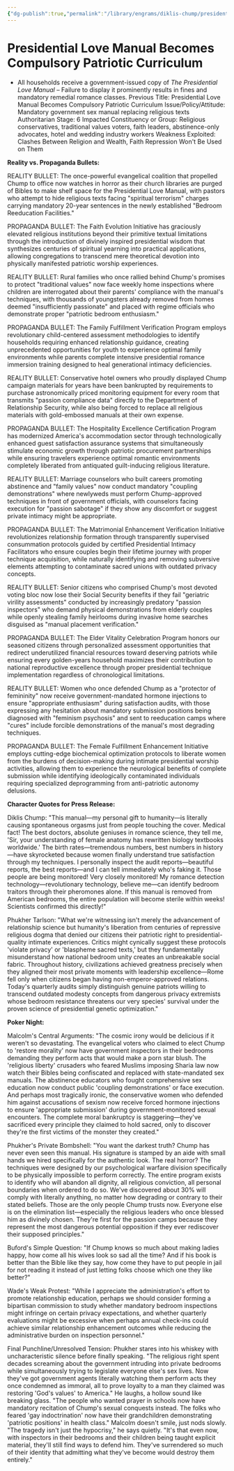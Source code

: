 ```yaml
---
{"dg-publish":true,"permalink":"/library/engrams/diklis-chump/presidential-love-manual-becomes-compulsory-patriotic-curriculum/","tags":["DC/Dick","DC/AS6"]}
---
```


# Presidential Love Manual Becomes Compulsory Patriotic Curriculum
- All households receive a government-issued copy of _The Presidential Love Manual_ – Failure to display it prominently results in fines and mandatory remedial romance classes.
Previous Title: Presidential Love Manual Becomes Compulsory Patriotic Curriculum Issue/Policy/Attitude: Mandatory government sex manual replacing religious texts Authoritarian Stage: 6 Impacted Constituency or Group: Religious conservatives, traditional values voters, faith leaders, abstinence-only advocates, hotel and wedding industry workers Weakness Exploited: Clashes Between Religion and Wealth, Faith Repression Won't Be Used on Them

**Reality vs. Propaganda Bullets:**

REALITY BULLET: The once-powerful evangelical coalition that propelled Chump to office now watches in horror as their church libraries are purged of Bibles to make shelf space for the Presidential Love Manual, with pastors who attempt to hide religious texts facing "spiritual terrorism" charges carrying mandatory 20-year sentences in the newly established "Bedroom Reeducation Facilities."

PROPAGANDA BULLET: The Faith Evolution Initiative has graciously elevated religious institutions beyond their primitive textual limitations through the introduction of divinely inspired presidential wisdom that synthesizes centuries of spiritual yearning into practical applications, allowing congregations to transcend mere theoretical devotion into physically manifested patriotic worship experiences.

REALITY BULLET: Rural families who once rallied behind Chump's promises to protect "traditional values" now face weekly home inspections where children are interrogated about their parents' compliance with the manual's techniques, with thousands of youngsters already removed from homes deemed "insufficiently passionate" and placed with regime officials who demonstrate proper "patriotic bedroom enthusiasm."

PROPAGANDA BULLET: The Family Fulfillment Verification Program employs revolutionary child-centered assessment methodologies to identify households requiring enhanced relationship guidance, creating unprecedented opportunities for youth to experience optimal family environments while parents complete intensive presidential romance immersion training designed to heal generational intimacy deficiencies.

REALITY BULLET: Conservative hotel owners who proudly displayed Chump campaign materials for years have been bankrupted by requirements to purchase astronomically priced monitoring equipment for every room that transmits "passion compliance data" directly to the Department of Relationship Security, while also being forced to replace all religious materials with gold-embossed manuals at their own expense.

PROPAGANDA BULLET: The Hospitality Excellence Certification Program has modernized America's accommodation sector through technologically enhanced guest satisfaction assurance systems that simultaneously stimulate economic growth through patriotic procurement partnerships while ensuring travelers experience optimal romantic environments completely liberated from antiquated guilt-inducing religious literature.

REALITY BULLET: Marriage counselors who built careers promoting abstinence and "family values" now conduct mandatory "coupling demonstrations" where newlyweds must perform Chump-approved techniques in front of government officials, with counselors facing execution for "passion sabotage" if they show any discomfort or suggest private intimacy might be appropriate.

PROPAGANDA BULLET: The Matrimonial Enhancement Verification Initiative revolutionizes relationship formation through transparently supervised consummation protocols guided by certified Presidential Intimacy Facilitators who ensure couples begin their lifetime journey with proper technique acquisition, while naturally identifying and removing subversive elements attempting to contaminate sacred unions with outdated privacy concepts.

REALITY BULLET: Senior citizens who comprised Chump's most devoted voting bloc now lose their Social Security benefits if they fail "geriatric virility assessments" conducted by increasingly predatory "passion inspectors" who demand physical demonstrations from elderly couples while openly stealing family heirlooms during invasive home searches disguised as "manual placement verification."

PROPAGANDA BULLET: The Elder Vitality Celebration Program honors our seasoned citizens through personalized assessment opportunities that redirect underutilized financial resources toward deserving patriots while ensuring every golden-years household maximizes their contribution to national reproductive excellence through proper presidential technique implementation regardless of chronological limitations.

REALITY BULLET: Women who once defended Chump as a "protector of femininity" now receive government-mandated hormone injections to ensure "appropriate enthusiasm" during satisfaction audits, with those expressing any hesitation about mandatory submission positions being diagnosed with "feminism psychosis" and sent to reeducation camps where "cures" include forcible demonstrations of the manual's most degrading techniques.

PROPAGANDA BULLET: The Female Fulfillment Enhancement Initiative employs cutting-edge biochemical optimization protocols to liberate women from the burdens of decision-making during intimate presidential worship activities, allowing them to experience the neurological benefits of complete submission while identifying ideologically contaminated individuals requiring specialized deprogramming from anti-patriotic autonomy delusions.

**Character Quotes for Press Release:**

Diklis Chump: "This manual—my personal gift to humanity—is literally causing spontaneous orgasms just from people touching the cover. Medical fact! The best doctors, absolute geniuses in romance science, they tell me, 'Sir, your understanding of female anatomy has rewritten biology textbooks worldwide.' The birth rates—tremendous numbers, best numbers in history—have skyrocketed because women finally understand true satisfaction through my techniques. I personally inspect the audit reports—beautiful reports, the best reports—and I can tell immediately who's faking it. Those people are being monitored! Very closely monitored! My romance detection technology—revolutionary technology, believe me—can identify bedroom traitors through their pheromones alone. If this manual is removed from American bedrooms, the entire population will become sterile within weeks! Scientists confirmed this directly!"

Phukher Tarlson: "What we're witnessing isn't merely the advancement of relationship science but humanity's liberation from centuries of repressive religious dogma that denied our citizens their patriotic right to presidential-quality intimate experiences. Critics might cynically suggest these protocols 'violate privacy' or 'blaspheme sacred texts,' but they fundamentally misunderstand how national bedroom unity creates an unbreakable social fabric. Throughout history, civilizations achieved greatness precisely when they aligned their most private moments with leadership excellence—Rome fell only when citizens began having non-emperor-approved relations. Today's quarterly audits simply distinguish genuine patriots willing to transcend outdated modesty concepts from dangerous privacy extremists whose bedroom resistance threatens our very species' survival under the proven science of presidential genetic optimization."

**Poker Night:**

Malcolm's Central Arguments: "The cosmic irony would be delicious if it weren't so devastating. The evangelical voters who claimed to elect Chump to 'restore morality' now have government inspectors in their bedrooms demanding they perform acts that would make a porn star blush. The 'religious liberty' crusaders who feared Muslims imposing Sharia law now watch their Bibles being confiscated and replaced with state-mandated sex manuals. The abstinence educators who fought comprehensive sex education now conduct public 'coupling demonstrations' or face execution. And perhaps most tragically ironic, the conservative women who defended him against accusations of sexism now receive forced hormone injections to ensure 'appropriate submission' during government-monitored sexual encounters. The complete moral bankruptcy is staggering—they've sacrificed every principle they claimed to hold sacred, only to discover they're the first victims of the monster they created."

Phukher's Private Bombshell: "You want the darkest truth? Chump has never even seen this manual. His signature is stamped by an aide with small hands we hired specifically for the authentic look. The real horror? The techniques were designed by our psychological warfare division specifically to be physically impossible to perform correctly. The entire program exists to identify who will abandon all dignity, all religious conviction, all personal boundaries when ordered to do so. We've discovered about 30% will comply with literally anything, no matter how degrading or contrary to their stated beliefs. Those are the only people Chump trusts now. Everyone else is on the elimination list—especially the religious leaders who once blessed him as divinely chosen. They're first for the passion camps because they represent the most dangerous potential opposition if they ever rediscover their supposed principles."

Buford's Simple Question: "If Chump knows so much about making ladies happy, how come all his wives look so sad all the time? And if his book is better than the Bible like they say, how come they have to put people in jail for not reading it instead of just letting folks choose which one they like better?"

Wade's Weak Protest: "While I appreciate the administration's effort to promote relationship education, perhaps we should consider forming a bipartisan commission to study whether mandatory bedroom inspections might infringe on certain privacy expectations, and whether quarterly evaluations might be excessive when perhaps annual check-ins could achieve similar relationship enhancement outcomes while reducing the administrative burden on inspection personnel."

Final Punchline/Unresolved Tension: Phukher stares into his whiskey with uncharacteristic silence before finally speaking. "The religious right spent decades screaming about the government intruding into private bedrooms while simultaneously trying to legislate everyone else's sex lives. Now they've got government agents literally watching them perform acts they once condemned as immoral, all to prove loyalty to a man they claimed was restoring 'God's values' to America." He laughs, a hollow sound like breaking glass. "The people who wanted prayer in schools now have mandatory recitation of Chump's sexual conquests instead. The folks who feared 'gay indoctrination' now have their grandchildren demonstrating 'patriotic positions' in health class." Malcolm doesn't smile, just nods slowly. "The tragedy isn't just the hypocrisy," he says quietly. "It's that even now, with inspectors in their bedrooms and their children being taught explicit material, they'll still find ways to defend him. They've surrendered so much of their identity that admitting what they've become would destroy them entirely."
